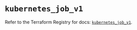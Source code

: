 # `kubernetes_job_v1`

Refer to the Terraform Registry for docs: [`kubernetes_job_v1`](https://registry.terraform.io/providers/hashicorp/kubernetes/2.33.0/docs/resources/job_v1).
